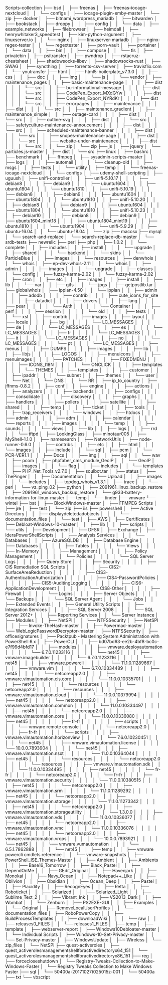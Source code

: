 Scripts-collection
├── bsd
│   ├── freenas
│   ├── freenas-iocage-nextcloud
│   │   └── configs
│   ├── iocage-plugin-emby-master
│   └── zip
├── docker
│   ├── bitnami_wordpress_mariadb
│   ├── bitwarden
│   ├── bookstack
│   ├── droppy
│   │   ├── config
│   │   └── data
│   ├── example_networks
│   ├── filebrowser
│   ├── heimdall
│   ├── henrywhitaker3_speedtest
│   ├── kim-python-argument
│   ├── linuxserver.io
│   │   └── nginx
│   ├── linuxserver-mariadb
│   ├── nginx-regex-tester
│   │   └── regextester
│   ├── porn-vault
│   ├── portainer
│   │   └── data
│   │       ├── bin
│   │       ├── compose
│   │       └── tls
│   ├── privatebin
│   ├── psitransfer
│   ├── pwndrop
│   ├── rstacruz-cheatsheet
│   ├── shadowsocks-libev
│   ├── shadowsocks-rust
│   ├── SWAG
│   ├── syncthing
│   ├── torrents-csv-server
│   ├── travisflix.com
│   └── youtransfer
├── html
│   ├── html5-boilerplate_v7.3.0
│   │   ├── css
│   │   ├── doc
│   │   ├── img
│   │   └── js
│   │       └── vendor
│   ├── maintenance_pages
│   │   ├── basic-maintenance-page
│   │   │   ├── dist
│   │   │   └── src
│   │   ├── bu-informational-message
│   │   │   ├── dist
│   │   │   └── src
│   │   ├── CodePen_Export_MXdGYw
│   │   │   ├── dist
│   │   │   └── src
│   │   ├── CodePen_Export_NYRdKr
│   │   │   ├── dist
│   │   │   └── src
│   │   ├── errorpages
│   │   ├── maintenance
│   │   │   ├── dist
│   │   │   └── src
│   │   ├── maintenance_gradient
│   │   ├── maintenance_simple
│   │   ├── outage-card
│   │   │   ├── dist
│   │   │   └── src
│   │   ├── outline-svg
│   │   │   ├── dist
│   │   │   └── src
│   │   ├── safetyculture-maintenance-annoucement
│   │   │   ├── dist
│   │   │   └── src
│   │   ├── scheduled-maintenance-banner
│   │   │   ├── dist
│   │   │   └── src
│   │   ├── snopes-maintenance-page
│   │   │   ├── dist
│   │   │   └── src
│   │   ├── website-under-maintenance
│   │   │   ├── dist
│   │   │   └── src
│   │   └── zip
│   └── zip
├── js
│   ├── jquery
│   └── particles.js-master
│       ├── dist
│       └── src
├── linux
│   ├── bashrc
│   ├── benchmark
│   ├── ffmpeg
│   ├── sysadmin-scripts-master
│   │   ├── logs
│   │   │   ├── automail
│   │   │   └── cleanup-old
│   │   ├── msgs
│   │   ├── tests
│   │   └── utility
│   ├── temp
│   │   └── freenas-iocage-nextcloud
│   │       └── configs
│   ├── udemy-shell-scripting
│   ├── uguush
│   ├── unifi-controller
│   │   ├── unifi-5.10.17
│   │   │   ├── debian8
│   │   │   ├── debian9
│   │   │   ├── ubuntu1604
│   │   │   ├── ubuntu1804
│   │   │   └── ubuntu1810
│   │   ├── unifi-5.10.19
│   │   │   ├── debian8
│   │   │   ├── debian9
│   │   │   ├── ubuntu1604
│   │   │   ├── ubuntu1804
│   │   │   └── ubuntu1810
│   │   ├── unifi-5.10.20
│   │   │   ├── debian8
│   │   │   ├── debian9
│   │   │   ├── ubuntu1604
│   │   │   ├── ubuntu1804
│   │   │   └── ubuntu1810
│   │   ├── unifi-5.10.23
│   │   │   ├── debian10
│   │   │   ├── debian8
│   │   │   ├── debian9
│   │   │   ├── ubuntu1604_mint18
│   │   │   ├── ubuntu1804_mint19
│   │   │   ├── ubuntu1810
│   │   │   └── ubuntu1904
│   │   └── unifi-5.9.29
│   │       ├── ubuntu-16.04
│   │       └── ubuntu-18.04
│   └── zip
├── macosx
├── mysql
│   └── search-and-replace
│       └── search-replace-db-master
│           └── srdb-tests
├── newrelic
├── perl
├── php
│   ├── 1.0.2
│   │   └── complete
│   │       ├── includes
│   │       ├── install
│   │       │   └── upgrade
│   │       ├── shared
│   │       │   └── backend
│   │       └── skins
│   │           └── ParticleBlue
│   │               ├── images
│   │               └── resources
│   ├── denwhois
│   │   └── whois
│   ├── ep-dev-whois-2.11
│   │   └── whois
│   │       ├── admin
│   │       │   ├── images
│   │       │   └── upgrade
│   │       ├── classes
│   │       └── config
│   ├── fuzzy-karma-2.02
│   │   └── fuzzy-karma-2.02
│   │       ├── cron
│   │       ├── etc
│   │       ├── images
│   │       ├── install
│   │       ├── lib
│   │       └── var
│   │           ├── gifs
│   │           └── jpgs
│   ├── getpostlib.tar
│   ├── globalwhois
│   ├── ipplan-4.50
│   │   └── ipplan
│   │       ├── admin
│   │       ├── adodb
│   │       │   ├── contrib
│   │       │   ├── cute_icons_for_site
│   │       │   ├── datadict
│   │       │   ├── drivers
│   │       │   ├── lang
│   │       │   ├── pear
│   │       │   │   └── Auth
│   │       │   │       └── Container
│   │       │   ├── perf
│   │       │   ├── session
│   │       │   │   └── old
│   │       │   ├── tests
│   │       │   └── xsl
│   │       ├── contrib
│   │       ├── images
│   │       ├── layout
│   │       ├── locale
│   │       │   ├── bg
│   │       │   │   └── LC_MESSAGES
│   │       │   ├── de
│   │       │   │   └── LC_MESSAGES
│   │       │   ├── es
│   │       │   │   └── LC_MESSAGES
│   │       │   ├── fr
│   │       │   │   └── LC_MESSAGES
│   │       │   ├── it
│   │       │   │   └── LC_MESSAGES
│   │       │   ├── no
│   │       │   │   └── LC_MESSAGES
│   │       │   └── pt
│   │       │       └── LC_MESSAGES
│   │       ├── menus
│   │       │   ├── DUMPS
│   │       │   ├── images
│   │       │   ├── lib
│   │       │   ├── libjs
│   │       │   ├── LOGOS
│   │       │   ├── menuicons
│   │       │   ├── menuimages
│   │       │   ├── PATCHES
│   │       │   │   ├── FIXEDMENU
│   │       │   │   ├── ICONS_I18N
│   │       │   │   └── ONCLICK
│   │       │   ├── templates
│   │       │   └── THEMES
│   │       ├── templates
│   │       │   ├── customer
│   │       │   ├── ipaddr
│   │       │   └── subnet
│   │       ├── themes
│   │       └── user
│   │           └── Net
│   │               └── DNS
│   │                   └── RR
│   ├── ip_to_country
│   ├── jffnms-0.8.2
│   │   ├── conf
│   │   ├── engine
│   │   │   ├── actions
│   │   │   ├── analyzers
│   │   │   ├── backends
│   │   │   ├── configs
│   │   │   ├── consolidate
│   │   │   ├── discovery
│   │   │   ├── graphs
│   │   │   ├── handlers
│   │   │   ├── pollers
│   │   │   ├── satellite
│   │   │   ├── shared
│   │   │   ├── temp
│   │   │   ├── ticket
│   │   │   ├── tools
│   │   │   ├── trap_receivers
│   │   │   └── windows
│   │   ├── htdocs
│   │   │   ├── admin
│   │   │   │   ├── adm
│   │   │   │   ├── calendar
│   │   │   │   └── reports
│   │   │   ├── images
│   │   │   │   └── temp
│   │   │   ├── sounds
│   │   │   └── views
│   │   ├── lib
│   │   ├── logs
│   │   ├── rrd
│   │   └── tftpd
│   ├── LookingGlass
│   ├── minotaur005
│   ├── MyShell-1.1.0
│   ├── namesearch
│   ├── NetworkUtils
│   ├── node-runner-0.6.0
│   │   ├── contribs
│   │   ├── etc
│   │   ├── html
│   │   │   └── images
│   │   ├── include
│   │   └── sql
│   ├── pcm
│   │   └── PCR-VER1.1
│   │       ├── Docs
│   │       ├── img
│   │       ├── sql
│   │       └── wav
│   ├── pcom
│   ├── phpfaber_cms_module_GeoIP
│   │   └── GeoIP
│   │       ├── images
│   │       │   └── flag
│   │       ├── includes
│   │       └── templates
│   ├── PHP_Net_Tools_v2.7.0
│   ├── soulbot.tar
│   ├── status
│   ├── ThePinger
│   │   ├── Documentation
│   │   └── Upload
│   │       ├── images
│   │       └── includes
│   ├── topdog_whois_v1.3.1
│   ├── trace
│   │   └── perl
│   └── vz_ping_02
├── python
│   ├── 2091961_linux_backup_restore
│   ├── 2091961_windows_backup_restore
│   └── g933-battery-information-for-linux-master
├── temp
│   └── tinder
├── vmware
└── wintel
    ├── bat
    │   ├── BlockWindows-master
    │   ├── FFMPEG Scripts
    │   ├── jre
    │   ├── test
    │   └── zip
    ├── iis
    ├── powershell
    │   ├── Active Directory
    │   │   ├── displaydeletedadobjects
    │   │   │   └── documentation_files
    │   │   └── test
    │   ├── AWS
    │   ├── Certificates
    │   ├── Debloat-Windows-10-master
    │   │   ├── lib
    │   │   ├── scripts
    │   │   └── utils
    │   ├── Development
    │   ├── DFSR
    │   ├── Exchange
    │   ├── IderaPowerShellScripts
    │   │   ├── Analysis Services
    │   │   │   └── Databases
    │   │   ├── AzureSQLDB
    │   │   ├── Database Engine
    │   │   │   ├── Databases
    │   │   │   │   ├── Tables
    │   │   │   │   └── Views
    │   │   │   ├── In-Memory
    │   │   │   ├── Management
    │   │   │   │   ├── Policy Management
    │   │   │   │   │   └── Policies
    │   │   │   │   └── SQL Server Logs
    │   │   │   ├── Query Store
    │   │   │   ├── Security
    │   │   │   │   ├── CIS Remediation SQL Scripts
    │   │   │   │   │   ├── CIS2-SurfaceAreaReduction
    │   │   │   │   │   ├── CIS3-AuthenticationAuthorization
    │   │   │   │   │   ├── CIS4-PasswordPolicies
    │   │   │   │   │   ├── CIS5-AuditingLogging
    │   │   │   │   │   ├── CIS6-ApplicationDevelopment
    │   │   │   │   │   └── CIS8-Other
    │   │   │   │   ├── Firewall
    │   │   │   │   └── Logins
    │   │   │   ├── Server Objects
    │   │   │   │   └── Backups
    │   │   │   └── SQL Server Agent
    │   │   │       └── Jobs
    │   │   ├── Extended Events
    │   │   ├── General Utility Scripts
    │   │   ├── Integration Services
    │   │   │   ├── SQL Server 2008
    │   │   │   └── SQL Server 2012+
    │   │   ├── Reporting Services
    │   │   └── Server Instance
    │   ├── Modules
    │   │   ├── NetSPI
    │   │   └── NTFSSecurity
    │   ├── NetSPI
    │   │   ├── Invoke-TheHash-master
    │   │   ├── Powermad-master
    │   │   └── WebLogicPasswordDecryptor-master
    │   ├── NTFSSecurity
    │   ├── officesignatures
    │   ├── Packtpub - Mastering System Administration with PowerShell 6.x
    │   ├── PowerCLI
    │   │   ├── bd07bd63-ee2b-4bf8-bc0c-e7f99d4bfd17
    │   │   ├── modules
    │   │   │   ├── vmware.deployautomation
    │   │   │   │   └── 6.7.0.11233116
    │   │   │   │       └── net45
    │   │   │   ├── vmware.imagebuilder
    │   │   │   │   └── 6.7.0.11233116
    │   │   │   │       └── net45
    │   │   │   ├── vmware.powercli
    │   │   │   │   └── 11.1.0.11289667
    │   │   │   ├── vmware.vim
    │   │   │   │   └── 6.7.0.10334489
    │   │   │   │       ├── net45
    │   │   │   │       └── netcoreapp2.0
    │   │   │   ├── vmware.vimautomation.cis.core
    │   │   │   │   └── 11.0.0.10335701
    │   │   │   │       ├── net45
    │   │   │   │       │   └── resources
    │   │   │   │       └── netcoreapp2.0
    │   │   │   │           └── resources
    │   │   │   ├── vmware.vimautomation.cloud
    │   │   │   │   └── 11.0.0.10379994
    │   │   │   │       ├── net45
    │   │   │   │       └── netcoreapp2.0
    │   │   │   ├── vmware.vimautomation.common
    │   │   │   │   └── 11.0.0.10334497
    │   │   │   │       ├── net45
    │   │   │   │       └── netcoreapp2.0
    │   │   │   ├── vmware.vimautomation.core
    │   │   │   │   └── 11.0.0.10336080
    │   │   │   │       ├── net45
    │   │   │   │       │   ├── fr-fr
    │   │   │   │       │   ├── scripts
    │   │   │   │       │   └── vmware remote console
    │   │   │   │       └── netcoreapp2.0
    │   │   │   │           ├── fr-fr
    │   │   │   │           └── scripts
    │   │   │   ├── vmware.vimautomation.horizonview
    │   │   │   │   └── 7.6.0.10230451
    │   │   │   │       └── net45
    │   │   │   ├── vmware.vimautomation.license
    │   │   │   │   └── 10.0.0.7893904
    │   │   │   │       └── net45
    │   │   │   ├── vmware.vimautomation.nsxt
    │   │   │   │   └── 11.0.0.10364044
    │   │   │   │       ├── net45
    │   │   │   │       │   └── resources
    │   │   │   │       └── netcoreapp2.0
    │   │   │   │           └── resources
    │   │   │   ├── vmware.vimautomation.sdk
    │   │   │   │   └── 11.0.0.10334495
    │   │   │   │       ├── net45
    │   │   │   │       │   └── fr-fr
    │   │   │   │       └── netcoreapp2.0
    │   │   │   │           └── fr-fr
    │   │   │   ├── vmware.vimautomation.security
    │   │   │   │   └── 11.0.0.10380515
    │   │   │   │       ├── net45
    │   │   │   │       └── netcoreapp2.0
    │   │   │   ├── vmware.vimautomation.srm
    │   │   │   │   └── 11.1.0.11289292
    │   │   │   │       ├── net45
    │   │   │   │       └── netcoreapp2.0
    │   │   │   ├── vmware.vimautomation.storage
    │   │   │   │   └── 11.1.0.11273342
    │   │   │   │       ├── net45
    │   │   │   │       └── netcoreapp2.0
    │   │   │   ├── vmware.vimautomation.storageutility
    │   │   │   │   └── 1.3.0.0
    │   │   │   ├── vmware.vimautomation.vds
    │   │   │   │   └── 11.0.0.10336077
    │   │   │   │       ├── net45
    │   │   │   │       └── netcoreapp2.0
    │   │   │   ├── vmware.vimautomation.vmc
    │   │   │   │   └── 11.0.0.10336076
    │   │   │   │       ├── net45
    │   │   │   │       └── netcoreapp2.0
    │   │   │   ├── vmware.vimautomation.vrops
    │   │   │   │   └── 10.0.0.7893921
    │   │   │   │       └── net45
    │   │   │   └── vmware.vumautomation
    │   │   │       └── 6.5.1.7862888
    │   │   │           └── net45
    │   │   ├── temp
    │   │   ├── vmware powercli cmdlets reference
    │   │   └── vmware-snapshots
    │   ├── PowerShell_ISE_Themes-Master
    │   │   ├── Ambient
    │   │   ├── Ambients
    │   │   ├── Base16_Tomorrow
    │   │   ├── Black_Pastel
    │   │   ├── DependOnMe
    │   │   ├── GEdit_Original
    │   │   ├── Havenjark
    │   │   ├── Monokai
    │   │   ├── Navy_Ocean
    │   │   ├── Notepad++_Like
    │   │   ├── Oblivion
    │   │   ├── Obsidian
    │   │   ├── Ocean_Deep
    │   │   ├── Pastel
    │   │   ├── Placidity
    │   │   ├── RecognEyes
    │   │   ├── Retta
    │   │   ├── Roboticket
    │   │   ├── Solarized
    │   │   ├── Solarized_Light
    │   │   ├── Sublime_Text_2
    │   │   ├── Vibrant_Ink
    │   │   ├── VS2013_Dark
    │   │   ├── Wombat
    │   │   └── Zenburn
    │   ├── PS2EXE-GUI
    │   │   ├── Examples
    │   │   └── Original
    │   ├── RemoveLocalUserProfiles
    │   │   └── documentation_files
    │   ├── RoboPowerCopy
    │   │   ├── BuildProcessTemplates
    │   │   ├── downloadWiki
    │   │   │   └── raw
    │   │   ├── releases0_FILES
    │   │   └── releases1_FILES
    │   ├── temp
    │   ├── template
    │   ├── webserver-report
    │   ├── Windows10Debloater-master
    │   │   └── Individual Scripts
    │   ├── Windows-10-Set-Privacy-master
    │   │   └── Set-Privacy-master
    │   ├── WindowsUpdate
    │   ├── Wireless
    │   └── zip_files
    │       └── NetSPI
    ├── quest-activeroles
    │   ├── quest_activerolesmanagementshellforactivedirectoryx64_151
    │   └── quest_activerolesmanagementshellforactivedirectoryx86_151
    ├── reg
    │   ├── forcecloseshutdown
    │   └── Registry-Tweaks-Collection-to-Make-Windows-Faster
    │       └── Registry Tweaks Collection to Make Windows Faster
    ├── sql
    │   └── 50400a-20171027t025015z-001
    │       └── 50400a
    ├── txt
    └── vbscript
